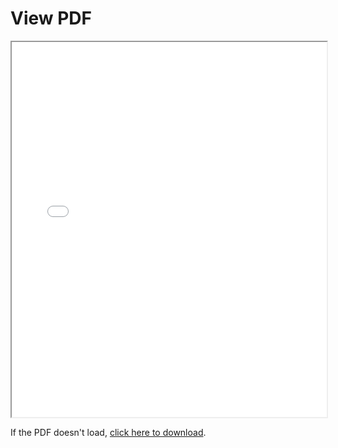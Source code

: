 <!DOCTYPE html>
<html lang="en">
<head>
    <meta charset="UTF-8">
    <meta name="viewport" content="width=device-width, initial-scale=1.0">
    <title>PDF Viewer</title>
</head>
<body>
    <h1>View PDF</h1>
    <!-- Embed PDF in an iframe -->
    <iframe src="Doc_CV_2.pdf" width="100%" height="600px"></iframe>
    <!-- Alternative: Provide a direct download link -->
    <p>If the PDF doesn't load, <a href="Doc_CV_2.pdf" download>click here to download</a>.</p>
</body>
</html>
